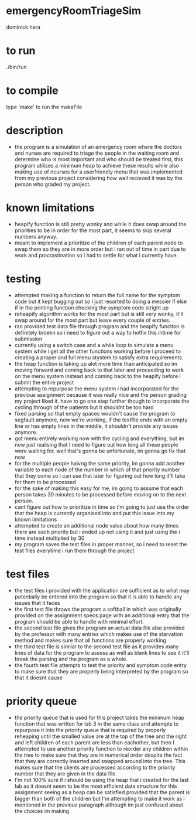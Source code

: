 # emergencyRoomTriageSim
dominick hera

to run
=
./bin/run


to compile
=
type 'make' to run the makeFile


description
=

- the program is a simulation of an emergency room where the doctors and nurses are required to triage the people in the waiting room and determine who is most important and who should be treated first, this program utilises a minimum heap to achieve these results while also making use of ncurses for a userfriendly menu that was implemented from my previous project considering how well recieved it was by the person who graded my project.


known limitations
=
- heapify function is still pretty wonky and while it does swap around the priorities to be in order for the most part, it seems to skip several numbers anyway.
- meant to implement a prioritize of the children of each parent node to swap them so they are in more order but i ran out of time in part due to work and procrastination so i had to settle for what i currently have.


testing
=
- attempted making a function to return the full name for the symptom code but it kept bugging out so i just resorted to doing a messier if else if in the printing function checking the symptom code stright up
- reheapify algorithm works for the most part but is still very wonky, it'll swap around for the most part but leave every couple of entries. 
- ran provided test data file through program and the heapify funciton is definitely broekn so i need to figure out a way to hotfix this intime for submission
- currently using a switch case and a while loop to simulate a menu system while i get all the other functions working before i proceed to creating a proper and full menu stystem to satisfy extra requirements.
- the heap function is taking up alot more time than anticipated so im moving forward and coming back to that later and proceeding to work on the menu system instead and coming back to the heapify before i submit the entire project
- attempting to repurpose the menu system i had incorporated for the previous assignment because it was really nice and the person grading my project liked it. have to go one step further though to incorporate the cycling through of the patients but it shouldnt be too hard
- fixed parsing so that empty spaces wouldn't cause the program to segfault anymore, now we're working, if the textfile ends with an empty line or has empty lines in the middle, it shouldn't provide any issues anymore.
- got menu entirely working now with the cycling and everything, but im now just realising that I need to figure out how long all these people were waiting for, well that's gonna be unfortunate, im gonna go fix that now
- for the multiple people haivng the same priority, im gonna add another variable to each node of the number in which of that priority number that they come so i can use that later for figuring out how long it'll take for them to be processed
- for the sake of making this easy for me, im going to assume that each person takes 30 minutes to be processed before moving on to the next person.
- cant figure out how to prioritize in time so i'm going to just use the order that the heap is currently organised into and put this issue into my known limitations
- attempted to create an additional node value about how many times there are each priority but i ended up not using it and just using the i time instead multiplied by 30
- my program saves the test files in proper manner, so i need to reset the test files everytime i run them through the project


test files
=
- the test files i provided with the application are sufficient as to what may potentially be entered into the program so that it is able to handle any issues that it faces
- the first test file throws the program a softball in which was originally provided on the assignment specs page with an additional entry that the program should be able to handle with minimal effort.
- the second test file gives the program an actual data file also provided by the professor with many entries which makes use of the starvation method and makes sure that all functions are properly working
- the third test file is similar to the second test file as it provides many lines of data for the program to assess as well as blank lines to see it it'll break the parsing and the program as a whole.
- the fourth test file attempts to test the priority and symptom code entry to make sure that they are properly being interpreted by the program so that it doesnt cause 


priority queue
=
- the priority queue that is used for this project takes the minimum heap function that was written for lab 3 in the same class and attempts to repurpose it into the priority queue that is required by properly reheaping until the smalled value are at the top of the tree and the right and left children of each parent are less than eachother, but then I attempted to use another priority function to reorder any children within the tree to make sure that they are in numerical order despite the fact that they are correctly inserted and swapped around into the tree. This makes sure that the clients are processed according to the priority number that they are given in the data file. 
- I'm not 100% sure if i should be using the heap that i created for the last lab as it doesnt seem to be the most efficient data structure for this assignment seeing as a heap can be satisfied provided that the parent is bigger than both of the children but I'm attempting to make it work as i mentioned in the previous paragraph although im just confused about the choices im making.
